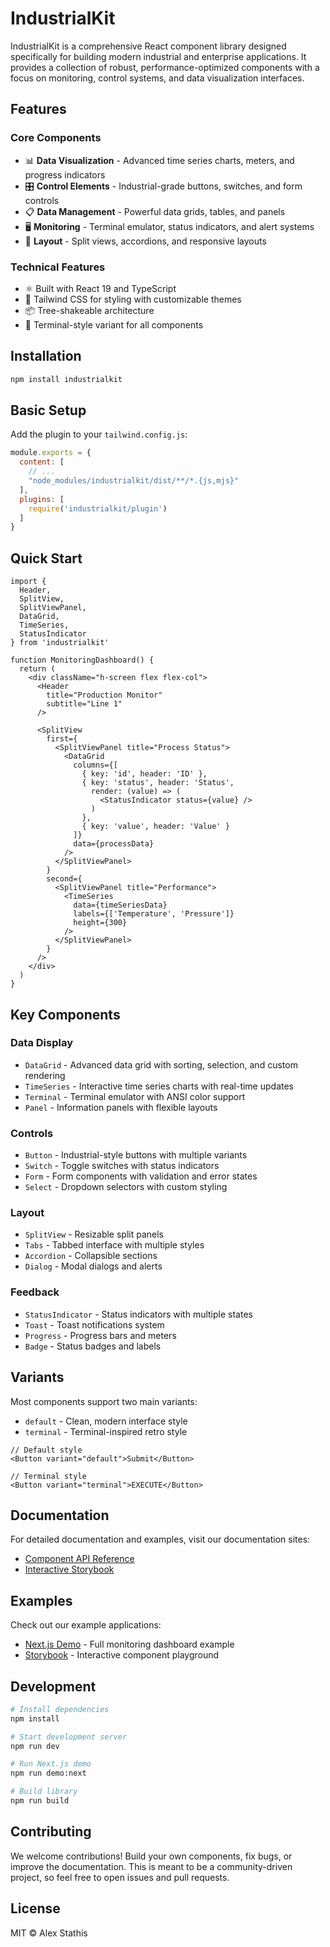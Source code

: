 # IndustrialKit

IndustrialKit is a comprehensive React component library designed specifically for building modern industrial and enterprise applications. It provides a collection of robust, performance-optimized components with a focus on monitoring, control systems, and data visualization interfaces.

## Features

### Core Components
- 📊 **Data Visualization** - Advanced time series charts, meters, and progress indicators
- 🎛️ **Control Elements** - Industrial-grade buttons, switches, and form controls
- 📋 **Data Management** - Powerful data grids, tables, and panels
- 🖥️ **Monitoring** - Terminal emulator, status indicators, and alert systems
- 📱 **Layout** - Split views, accordions, and responsive layouts

### Technical Features
- ⚛️ Built with React 19 and TypeScript
- 🎨 Tailwind CSS for styling with customizable themes
- 📦 Tree-shakeable architecture
- 🌙 Terminal-style variant for all components

## Installation

```bash
npm install industrialkit
```

## Basic Setup

Add the plugin to your `tailwind.config.js`:

```js
module.exports = {
  content: [
    // ...
    "node_modules/industrialkit/dist/**/*.{js,mjs}"
  ],
  plugins: [
    require('industrialkit/plugin')
  ]
}
```

## Quick Start

```tsx
import {
  Header,
  SplitView,
  SplitViewPanel,
  DataGrid,
  TimeSeries,
  StatusIndicator
} from 'industrialkit'

function MonitoringDashboard() {
  return (
    <div className="h-screen flex flex-col">
      <Header
        title="Production Monitor"
        subtitle="Line 1"
      />

      <SplitView
        first={
          <SplitViewPanel title="Process Status">
            <DataGrid
              columns={[
                { key: 'id', header: 'ID' },
                { key: 'status', header: 'Status',
                  render: (value) => (
                    <StatusIndicator status={value} />
                  )
                },
                { key: 'value', header: 'Value' }
              ]}
              data={processData}
            />
          </SplitViewPanel>
        }
        second={
          <SplitViewPanel title="Performance">
            <TimeSeries
              data={timeSeriesData}
              labels={['Temperature', 'Pressure']}
              height={300}
            />
          </SplitViewPanel>
        }
      />
    </div>
  )
}
```

## Key Components

### Data Display
- `DataGrid` - Advanced data grid with sorting, selection, and custom rendering
- `TimeSeries` - Interactive time series charts with real-time updates
- `Terminal` - Terminal emulator with ANSI color support
- `Panel` - Information panels with flexible layouts

### Controls
- `Button` - Industrial-style buttons with multiple variants
- `Switch` - Toggle switches with status indicators
- `Form` - Form components with validation and error states
- `Select` - Dropdown selectors with custom styling

### Layout
- `SplitView` - Resizable split panels
- `Tabs` - Tabbed interface with multiple styles
- `Accordion` - Collapsible sections
- `Dialog` - Modal dialogs and alerts

### Feedback
- `StatusIndicator` - Status indicators with multiple states
- `Toast` - Toast notifications system
- `Progress` - Progress bars and meters
- `Badge` - Status badges and labels

## Variants

Most components support two main variants:
- `default` - Clean, modern interface style
- `terminal` - Terminal-inspired retro style

```tsx
// Default style
<Button variant="default">Submit</Button>

// Terminal style
<Button variant="terminal">EXECUTE</Button>
```

## Documentation

For detailed documentation and examples, visit our documentation sites:
- [Component API Reference](https://industrydb-docs.vercel.app)
- [Interactive Storybook](https://industrydb-storybook.vercel.app)

## Examples

Check out our example applications:
- [Next.js Demo](./examples/next-app) - Full monitoring dashboard example
- [Storybook](./examples/storybook) - Interactive component playground

## Development

```bash
# Install dependencies
npm install

# Start development server
npm run dev

# Run Next.js demo
npm run demo:next

# Build library
npm run build
```

## Contributing

We welcome contributions! Build your own components, fix bugs, or improve the documentation.
This is meant to be a community-driven project, so feel free to open issues and pull requests.

## License

MIT © Alex Stathis

